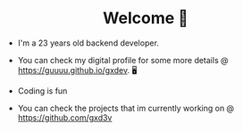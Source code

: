 <h1 align="center">Welcome  👋</h1>
<p>
</p>

* I'm a 23 years old backend developer.

* You can check my digital profile for some more details @ https://guuuu.github.io/gxdev. 🖥️

* Coding is fun

* You can check the projects that im currently working on @ https://github.com/gxd3v
